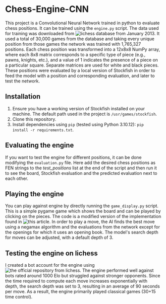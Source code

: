 # Chess-Engine-CNN

This project is a Convolutional Neural Network trained in python to evaluate chess positions. It can be trained using the `engine.py` script. The data used for training was downloaded from ![lichess database](https://database.lichess.org/) from January 2013. It used a total of 30,000 games from the database and taking every unique position from those games the network was trained with 1,765,327 positions. Each chess position was transformed into a 12x8x8 NumPy array, where each 8x8 matrix corresponds to a specific type of piece (e.g., pawns, knights, etc.), and a value of 1 indicates the presence of a piece on a particular square. Separate matrices are used for white and black pieces. These positions were evaluated by a local version of Stockfish in order to feed the model with a position and corresponding evaluation, and later to test the network.

## Installation

1. Ensure you have a working version of Stockfish installed on your machine. The default path used in the project is `/usr/games/stockfish`.
2. Clone this repository.
3. Install dependencies using `pip` (tested using Python 3.10.12): `pip install -r requirements.txt`.

## Evaluating the engine

If you want to test the engine for different positions, it can be done modifying the `evaluation.py` file. Here add the desired chess positions as FEN strings to the *test_positions* list at the end of the script and then run it to see the board, Stockfish evaluation and the predicted evaluation next to each other.

## Playing the engine

You can play against engine by directly running the `game_display.py` script. This is a simple pygame game which shows the board and can be played by clicking on the pieces. The code is a modified version of the implementation found in ![this article](https://medium.com/dev-genius/simple-interactive-chess-gui-in-python-c6d6569f7b6c). In order to play a move, the AI finds the best move using a negamax algorithm and the evaluations from the network except for the openings for which it uses an opening book. The model's search depth for moves can be adjusted, with a default depth of 3.

## Testing the engine on lichess

I created a bot account for the engine using ![the official repository from lichess](https://github.com/lichess-bot-devs/lichess-bot). The engine performed well against bots rated around 1000 Elo but struggled against stronger opponents. Since the time required to compute each move increases exponentially with depth, the search depth was set to 3, resulting in an average of 90 seconds per move. As a result, the engine primarily played classical games (30+15 time control).
